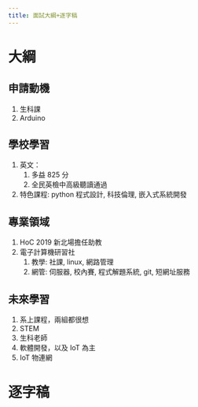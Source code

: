 ```yaml
---
title: 面試大綱+逐字稿
---
```


# 大綱
## 申請動機
1. 生科課
2. Arduino

## 學校學習
1. 英文：
	1. 多益 825 分
	2. 全民英檢中高級聽讀通過
2. 特色課程: python 程式設計, 科技倫理, 嵌入式系統開發

## 專業領域
1. HoC 2019 新北場擔任助教
2. 電子計算機研習社
	1. 教學: 社課, linux, 網路管理
	2. 網管: 伺服器, 校內賽, 程式解題系統, git, 短網址服務

## 未來學習
1. 系上課程，兩組都很想
3. STEM
4. 生科老師
5. 軟體開發，以及 IoT 為主
6. IoT 物連網

# 逐字稿
